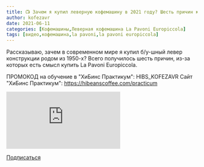 ```yaml
---
title: 📺 Зачем я купил леверную кофемашину в 2021 году? Шесть причин купить La Pavoni Europiccola
author: kofezavr
date: 2021-06-11
categories: [Кофемашины,Леверная кофемашина La Pavoni Europiccola]
tags: [видео,кофемашина,la pavoni,la pavoni europiccola]
---
```

Рассказываю, зачем в современном мире я купил б/у-шный левер конструкции родом из 1950-х? Всего получилось шесть причин, из-за которых есть смысл купить La Pavoni Europiccola. 

ПРОМОКОД на обучение в "ХиБинс Практикум": HIBS_KOFEZAVR 
Сайт "ХиБинс Практикум": https://hibeanscoffee.com/practicum

<p><div class="youtube-wrapper"><iframe src="https://www.youtube.com/embed/BqYLzoSNyzA" title="YouTube video player" frameborder="0" allow="accelerometer; autoplay; clipboard-write; encrypted-media; gyroscope; picture-in-picture" allowfullscreen></iframe></div></p>

<a class="play" href="https://www.youtube.com/c/Coffeesaurus?sub_confirmation=1"><i class="fab fa-youtube"></i> Подписаться</a>